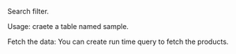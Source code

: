 Search filter.

Usage:
craete a table named sample.

Fetch the data:
You can create run time query to fetch the products.

